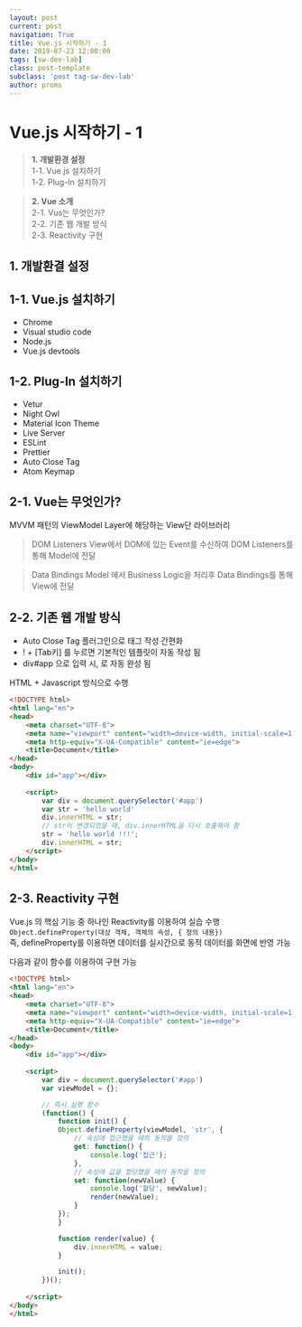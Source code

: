 ```yaml
---
layout: post
current: post
navigation: True
title: Vue.js 시작하기 - 1
date: 2019-07-23 12:00:00
tags: [sw-dev-lab]
class: post-template
subclass: 'post tag-sw-dev-lab'
author: proms
---
```


# Vue.js 시작하기 - 1

>**1. 개발환경 설정**  
1-1. Vue.js 설치하기  
1-2. Plug-In 설치하기  

> **2. Vue 소개**  
2-1. Vus는 무엇인가?  
2-2. 기존 웹 개발 방식  
2-3. Reactivity 구현  

## 1. 개발환결 설정
## 1-1. Vue.js 설치하기

- Chrome
- Visual studio code
- Node.js
- Vue.js devtools

## 1-2. Plug-In 설치하기

- Vetur
- Night Owl
- Material Icon Theme
- Live Server
- ESLint
- Prettier
- Auto Close Tag
- Atom Keymap

## 2-1. Vue는 무엇인가?

MVVM 패턴의 ViewModel Layer에 해당하는 View단 라이브러리  
> DOM Listeners
View에서 DOM에 있는 Event를 수신하여 DOM Listeners를 통해 Model에 전달  

> Data Bindings
Model 에서 Business Logic을 처리후 Data Bindings를 통해 View에 전달

## 2-2. 기존 웹 개발 방식

- Auto Close Tag 플러그인으로 태그 작성 간편화
- ! + [Tab키] 를 누르면 기본적인 템플릿이 자동 작성 됨
- div#app 으로 입력 시, <dev id="app"></div> 로 자동 완성 됨

HTML + Javascript 방식으로 수행
~~~html
<!DOCTYPE html>
<html lang="en">
<head>
    <meta charset="UTF-8">
    <meta name="viewport" content="width=device-width, initial-scale=1.0">
    <meta http-equiv="X-UA-Compatible" content="ie=edge">
    <title>Document</title>
</head>
<body>
    <div id="app"></div>
    
    <script>
        var div = document.querySelector('#app')
        var str = 'hello world'
        div.innerHTML = str;
        // str이 변경되었을 때, div.innerHTML을 다시 호출해야 함
        str = 'hello world !!!';
        div.innerHTML = str;        
    </script>
</body>
</html>
~~~

## 2-3. Reactivity 구현

Vue.js 의 핵심 기능 중 하나인 Reactivity를 이용하여 실습 수행  
`Object.defineProperty(대상 객체, 객체의 속성, { 정의 내용})`  
즉, defineProperty를 이용하면 데이터를 실시간으로 동적 데이터를 화면에 반영 가능  

다음과 같이 함수를 이용하여 구현 가능
~~~html
<!DOCTYPE html>
<html lang="en">
<head>
    <meta charset="UTF-8">
    <meta name="viewport" content="width=device-width, initial-scale=1.0">
    <meta http-equiv="X-UA-Compatible" content="ie=edge">
    <title>Document</title>
</head>
<body>
    <div id="app"></div>
    
    <script>
        var div = document.querySelector('#app')
        var viewModel = {};

        // 즉시 실행 함수
        (function() {
            function init() {
            Object.defineProperty(viewModel, 'str', {
                // 속성에 접근했을 때의 동작을 정의
                get: function() {
                    console.log('접근');
                },
                // 속성에 값을 할당했을 때의 동작을 정의
                set: function(newValue) {
                    console.log('할당', newValue);
                    render(newValue);
                }
            });
            }

            function render(value) {
                div.innerHTML = value;
            }

            init();
        })();
        
    </script>
</body>
</html>
~~~